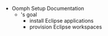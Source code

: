 * Oomph Setup Documentation
  * 's goal
    * install Eclipse applications
    * provision Eclipse workspaces
